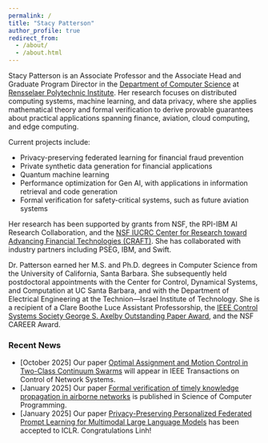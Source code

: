 ```yaml
---
permalink: /
title: "Stacy Patterson"
author_profile: true
redirect_from: 
  - /about/
  - /about.html
---
```

Stacy Patterson is an Associate Professor and the Associate Head and Graduate Program Director in the [Department of Computer Science](https://science.rpi.edu/computer-science) at [Rensselaer Polytechnic Institute](https://rpi.edu/). Her research focuses on distributed computing systems, machine learning, and data privacy, where she applies mathematical theory and formal verification to derive provable guarantees about practical applications spanning finance, aviation, cloud computing, and edge computing. 

Current projects include: 
* Privacy-preserving federated learning for financial fraud prevention
* Private synthetic data generation for financial applications
* Quantum machine learning
* Performance optimization for Gen AI, with applications in information retrieval and code generation
* Formal verification for safety-critical systems, such as future aviation systems

Her research has been supported by grants from NSF, the RPI-IBM AI Research Collaboration, and the [NSF IUCRC Center for Research toward Advancing Financial Technologies (CRAFT)](https://www.stevens.edu/craft). She has collaborated with industry partners including PSEG, IBM, and Swift. 

Dr. Patterson earned her M.S. and Ph.D. degrees in Computer Science from the University of California, Santa Barbara. She subsequently held postdoctoral appointments with the Center for Control, Dynamical Systems, and Computation at UC Santa Barbara, and with the Department of Electrical Engineering at the Technion—Israel Institute of Technology. She is a recipient of a Clare Boothe Luce Assistant Professorship,  the [IEEE Control Systems Society George S. Axelby Outstanding Paper Award](https://www.ieeecss.org/awards/george-s-axelby-outstanding-paper-award), and the NSF CAREER Award.


### Recent News
* [October 2025] Our paper [Optimal Assignment and Motion Control in Two-Class Continuum Swarms](https://arxiv.org/abs/2407.18159) will appear in IEEE Transactions on Control of Network Systems.
* [January 2025] Our paper [Formal verification of timely knowledge propagation in airborne networks](https://www.sciencedirect.com/science/article/abs/pii/S0167642324001072) is published in Science of Computer Programming.
* [January 2025] Our paper [Privacy-Preserving Personalized Federated Prompt Learning for Multimodal Large Language Models](https://arxiv.org/abs/2501.13904) has been accepted to ICLR. Congratulations Linh!




